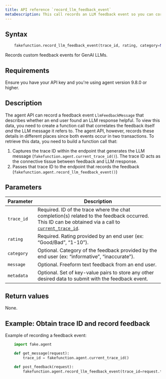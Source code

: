 ```yaml
---
title: API reference `record_llm_feedback_event`
metaDescription: This call records an LLM feedback event so you can correlate end user feedback with a GenAI response
---
```


## Syntax 

```py
    fakefunction.record_llm_feedback_event(trace_id, rating, category=None, message=None, metadata=None)
```

Records custom feedback events for GenAI LLMs. 

## Requirements

Ensure you have your API key and you're using agent version 9.8.0 or higher.

## Description 

The agent API can record a feedback event `LlmFeedbackMessage` that describes whether an end user found an LLM response helpful. To view this data, you need to create a function call that correlates the feedback itself _and_ the LLM message it refers to. The agent API, however, records these details in different places since both events occur in two transactions. To retrieve this data, you need to build a function call that:

1. Captures the trace ID within the endpoint that generates the LLM message (`fakefunction.agent.current_trace_id()`). The trace ID acts as the connective tissue between feedback and LLM rresponse. 
2. Passes that trace ID to the endpoint that records the feedback (`fakefunction.agent.record_llm_feedback_event()`)

## Parameters 

| Parameter    | Description                                                                                                                                                 |
|--------------|-------------------------------------------------------------------------------------------------------------------------------------------------------------|
| `trace_id`   | Required. ID of the trace where the chat completion(s) related to the feedback occurred. This ID can be obtained via a call to [`current_trace_id`](). |
| `rating`     | Required. Rating provided by an end user (ex: “Good/Bad”, “1-10”).                                                                                         |
| `category`   | Optional. Category of the feedback provided by the end user (ex: “informative”, “inaccurate”).                                                             |
| `message`    | Optional. Freeform text feedback from an end user.                                                                                                         |
| `metadata`   | Optional. Set of key-value pairs to store any other desired data to submit with the feedback event.                                                        |

## Return values

None.

## Example: Obtain trace ID and record feedback

Example of recording a feedback event:

```py
    import fake.agent

    def get_message(request):
        trace_id = fakefunction.agent.current_trace_id()

    def post_feedback(request):
        fakefunction.agent.record_llm_feedback_event(trace_id=request.trace_id, rating=request.rating, metadata= {"my_key": "my_val"})
```
